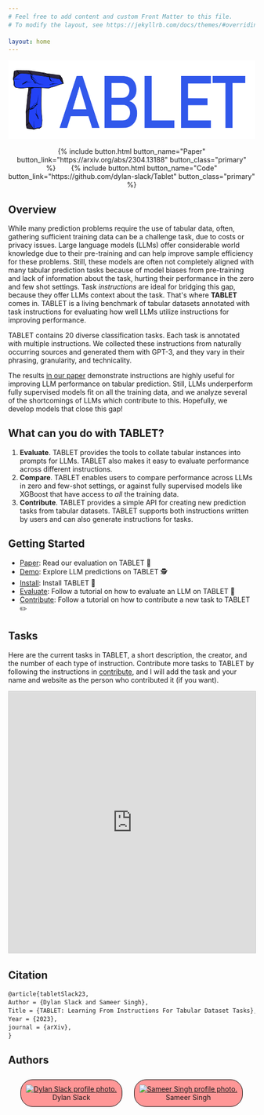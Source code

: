 ```yaml
---
# Feel free to add content and custom Front Matter to this file.
# To modify the layout, see https://jekyllrb.com/docs/themes/#overriding-theme-defaults

layout: home
---
```



<p align="center">
  <img height="160" src="assets/logo.png" alt="TABLET Logo">
</p>

<center>
{% include button.html button_name="Paper" button_link="https://arxiv.org/abs/2304.13188" button_class="primary" %}&nbsp;&nbsp;&nbsp;&nbsp;&nbsp;&nbsp;&nbsp;&nbsp;{% include button.html button_name="Code" button_link="https://github.com/dylan-slack/Tablet" button_class="primary" %}
</center>

## Overview

While many prediction problems require the use of tabular data, often, gathering sufficient training data can be a challenge task, due to costs or privacy issues.
Large language models (LLMs) offer considerable world knowledge due to their pre-training and can help improve sample efficiency for these problems.
Still, these models are often not completely aligned with many tabular prediction tasks because of model biases from pre-training and lack of information about the task, hurting their performance in the zero and few shot settings.
Task _instructions_ are ideal for bridging this gap, because they offer LLMs context about the task. That's where **TABLET** comes in. 
TABLET is a living benchmark of tabular datasets annotated with task instructions for evaluating how well LLMs utilize
instructions for improving performance.

TABLET contains 20 diverse classification tasks.
Each task is annotated with multiple instructions. We collected these instructions from naturally occurring sources and generated them with GPT-3, and they vary in their
phrasing, granularity, and technicality.

The results [in our paper](google.com) demonstrate instructions are highly useful for improving LLM performance on tabular prediction. Still, LLMs underperform fully supervised models fit on all the training data, and we analyze several of the shortcomings of LLMs which contribute to this. Hopefully, we develop models that close this gap! 


## What can you do with TABLET?

1. **Evaluate**. TABLET provides the tools to collate tabular instances into prompts for LLMs. TABLET also makes it easy to evaluate performance across different instructions.
2. **Compare**. TABLET enables users to compare performance across LLMs in zero and few-shot settings, or against fully supervised models like XGBoost that have access to _all_ the training data.
3. **Contribute**. TABLET provides a simple API for creating new prediction tasks from tabular datasets. TABLET supports both instructions written by users and can also generate instructions for tasks.

## Getting Started

- [Paper](https://arxiv.org/abs/2304.13188): Read our evaluation on TABLET 📝
- [Demo](https://dylanslacks.website/Tablet/demo/): Explore LLM predictions on TABLET 🕵️
- [Install](https://dylanslacks.website/Tablet/install/): Install TABLET 💾
- [Evaluate](https://dylanslacks.website/Tablet/evaluate/): Follow a tutorial on how to evaluate an LLM on TABLET 💯
- [Contribute](https://dylanslacks.website/Tablet/contribute/): Follow a tutorial on how to contribute a new task to TABLET ✏️

## Tasks

Here are the current tasks in TABLET, a short description, the creator, and the number of each type of instruction. Contribute more tasks to TABLET by following the instructions in [contribute](contribute), and I will add the task and your name and website as the person who contributed it (if you want).

<iframe class="airtable-embed" src="https://airtable.com/embed/shr42xpzNOKcUmXse?backgroundColor=blue&viewControls=on" frameborder="0" onmousewheel="" width="100%" height="533" style="background: transparent; border: 1px solid #ccc;"></iframe>

## Citation

```latex
@article{tabletSlack23,
Author = {Dylan Slack and Sameer Singh},
Title = {TABLET: Learning From Instructions For Tabular Dataset Tasks},
Year = {2023},
journal = {arXiv},
}
```

## Authors

<style>
    .img-container {
        border-radius: 25px;
        background: #ff9797;
        text-align: center;
        border: 1px solid black;
        padding: 10px;
        display: inline-block;
        margin: 10px;
    }
</style>

<center>
    <div class="img-container">
        <a href="https://dylanslacks.website">
            <img src="https://dylanslacks.website/images/me.jpeg" height="150px" alt="Dylan Slack profile photo.">
        </a>
        <div class="caption">Dylan Slack</div>
    </div>
    <div class="img-container">
        <a href="http://sameersingh.org">
            <img src="http://sameersingh.org/img/face/mr-singh-face.jpg" height="150px" alt="Sameer Singh profile photo.">
        </a>
        <div class="caption">Sameer Singh</div>
    </div>
</center>
